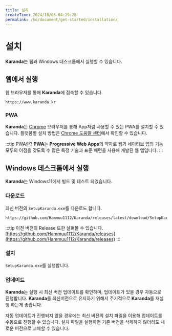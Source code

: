 ```yaml
---
title: 설치
createTime: 2024/10/08 04:29:28
permalink: /ko/document/get-started/installation/
---
```

# 설치
**Karanda**는 웹과 Windows 데스크톱에서 실행할 수 있습니다.

## 웹에서 실행
웹 브라우저를 통해 **Karanda**에 접속할 수 있습니다.

```txt:no-line-numbers
https://www.karanda.kr
```

<LinkCard title="Karanda" href="https://www.karanda.kr" description="https://www.karanda.kr" />

### PWA
**Karanda**는 [Chrome](https://www.google.com/intl/ko_kr/chrome/) 브라우저를 통해 App처럼 사용할 수 있는 PWA를 설치할 수 있습니다. 플랫폼별 설치 방법은 [Chrome 도움말 센터](https://support.google.com/chrome/answer/9658361)에서 확인할 수 있습니다.

:::tip PWA란?
**PWA**는 **Progressive Web Apps**의 약자로 웹과 네이티브 앱의 기능 모두의 이점을 갖도록 수 많은 특정 기술과 표준 패턴을 사용해 개발된 웹 앱입니다.
:::

## Windows 데스크톱에서 실행
**Karanda**는 Windows11에서 빌드 및 테스트 되었습니다.

### 다운로드
최신 버전의 `SetupKaranda.exe`를 다운로드 합니다.

```txt:no-line-numbers
https://github.com/Hammuu1112/Karanda/releases/latest/download/SetupKaranda.exe
```

<LinkCard icon="line-md:download-outline-loop" title="SetupKaranda.exe" href="https://github.com/Hammuu1112/Karanda/releases/latest/download/SetupKaranda.exe" description="https://github.com/Hammuu1112/Karanda/releases/latest/download/SetupKaranda.exe" />

:::tip
이전 버전의 Release 또한 살펴볼 수 있습니다.
[https://github.com/Hammuu1112/Karanda/releases](https://github.com/Hammuu1112/Karanda/releases)
:::

### 설치
`SetupKaranda.exe`를 실행합니다.

### 업데이트
**Karanda**는 실행 시 최신 버전 업데이트를 확인하며, 업데이트가 있을 경우 자동으로 진행합니다. **Karanda**를 최신버전으로 유지하기 위해서 주기적으로 **Karanda**를 재실행 하는게 좋습니다.

자동 업데이트가 진행되지 않을 경우에는 최신 버전의 설치 파일을 이용해 업데이트를 수동으로 진행할 수 있습니다.
설치 파일을 실행하면 기존 버전을 삭제하지 않더라도 새로운 버전으로 교체할 수 있습니다.
